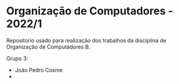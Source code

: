 # Organização de Computadores - 2022/1

Repositorio usado para realização dos trabalhos da disciplina de Organização de Computadores B.

Grupo 3:

+ João Pedro Cosme
+ 
